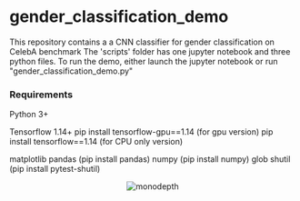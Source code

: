 # gender_classification_demo
This repository contains a a CNN classifier for gender classification on CelebA benchmark
The 'scripts' folder has one jupyter notebook and three python files.
To run the demo, either launch the jupyter notebook or run "gender_classification_demo.py"

### Requirements
Python 3+

Tensorflow 1.14+
pip install tensorflow-gpu==1.14 (for gpu version)
pip install tensorflow==1.14 (for CPU only version)

matplotlib
pandas (pip install pandas)
numpy (pip install numpy)
glob 
shutil (pip install pytest-shutil)

<p align="center">
  <img src="http://visual.cs.ucl.ac.uk/pubs/monoDepth/monodepth_teaser.gif" alt="monodepth">
</p>
